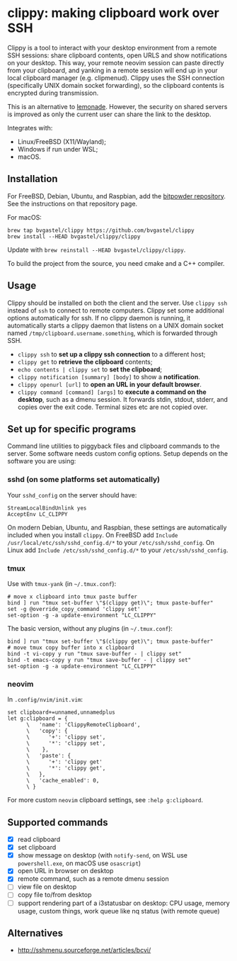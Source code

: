# clippy: making clipboard work over SSH

Clippy is a tool to interact with your desktop environment from a remote SSH sessions: share clipboard contents, open URLS and show notifications on your desktop. This way, your remote neovim session can paste directly from your clipboard, and yanking in a remote session will end up in your local clipboard manager (e.g. clipmenud). Clippy uses the SSH connection (specifically UNIX domain socket forwarding), so the clipboard contents is encrypted during transmission.

This is an alternative to [lemonade](https://github.com/lemonade-command/lemonade). However, the security on shared servers is improved as only the current user can share the link to the desktop.

Integrates with:
- Linux/FreeBSD (X11/Wayland);
- Windows if run under WSL;
- macOS.

## Installation
For FreeBSD, Debian, Ubuntu, and Raspbian, add the [bitpowder repository](https://bitpowder.com:2443/bitpowder/repo). See the instructions on that repository page.

For macOS:
```
brew tap bvgastel/clippy https://github.com/bvgastel/clippy
brew install --HEAD bvgastel/clippy/clippy
```
Update with `brew reinstall --HEAD bvgastel/clippy/clippy`.


To build the project from the source, you need cmake and a C++ compiler.

## Usage

Clippy should be installed on both the client and the server. Use `clippy ssh` instead of `ssh` to connect to remote computers. Clippy set some additional options automatically for ssh.
If no clippy daemon is running, it automatically starts a clippy daemon that listens on a UNIX domain socket named `/tmp/clipboard.username.something`, which is forwarded through SSH.

- `clippy ssh` to **set up a clippy ssh connection** to a different host;
- `clippy get` to **retrieve the clipboard** contents;
- `echo contents | clippy set` to **set the clipboard**;
- `clippy notification [summary] [body]` to show a **notification**.
- `clippy openurl [url]` to **open an URL in your default browser**.
- `clippy command [command] [args]` to **execute a command on the desktop**, such as a dmenu session. It forwards stdin, stdout, stderr, and copies over the exit code. Terminal sizes etc are not copied over.

## Set up for specific programs

Command line utilities to piggyback files and clipboard commands to the server. Some software needs custom config options. Setup depends on the software you are using:

### sshd (on some platforms set automatically)

Your `sshd_config` on the server should have:
```
StreamLocalBindUnlink yes
AcceptEnv LC_CLIPPY
```

On modern Debian, Ubuntu, and Raspbian, these settings are automatically included when you install `clippy`.
On FreeBSD add `Include /usr/local/etc/ssh/sshd_config.d/*` to your `/etc/ssh/sshd_config`.
On Linux add `Include /etc/ssh/sshd_config.d/*` to your `/etc/ssh/sshd_config`.

### tmux
Use with `tmux-yank` (in `~/.tmux.conf`):
```
# move x clipboard into tmux paste buffer
bind ] run "tmux set-buffer \"$(clippy get)\"; tmux paste-buffer"
set -g @override_copy_command 'clippy set'
set-option -g -a update-environment "LC_CLIPPY"
```

The basic version, without any plugins (in `~/.tmux.conf`):
```
bind ] run "tmux set-buffer \"$(clippy get)\"; tmux paste-buffer"
# move tmux copy buffer into x clipboard
bind -t vi-copy y run "tmux save-buffer - | clippy set"
bind -t emacs-copy y run "tmux save-buffer - | clippy set"
set-option -g -a update-environment "LC_CLIPPY"
```

### neovim
In `.config/nvim/init.vim`:
```
set clipboard+=unnamed,unnamedplus
let g:clipboard = {
      \   'name': 'ClippyRemoteClipboard',
      \   'copy': {
      \      '+': 'clippy set',
      \      '*': 'clippy set',
      \    },
      \   'paste': {
      \      '+': 'clippy get'
      \      '*': 'clippy get',
      \   },
      \   'cache_enabled': 0,
      \ }
```

For more custom `neovim` clipboard settings, see `:help g:clipboard`.

## Supported commands

- [x] read clipboard
- [x] set clipboard
- [x] show message on desktop (with `notify-send`, on WSL use `powershell.exe`, on macOS use `osascript`)
- [x] open URL in browser on desktop
- [x] remote command, such as a remote dmenu session
- [ ] view file on desktop
- [ ] copy file to/from desktop
- [ ] support rendering part of a i3statusbar on desktop: CPU usage, memory usage, custom things, work queue like nq status (with remote queue)

## Alternatives

- http://sshmenu.sourceforge.net/articles/bcvi/
